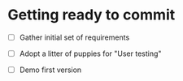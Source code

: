 # Getting ready to commit
- [  ] Gather initial set of requirements
- [  ] Adopt a litter of puppies for "User testing"
- [  ] Demo first version


